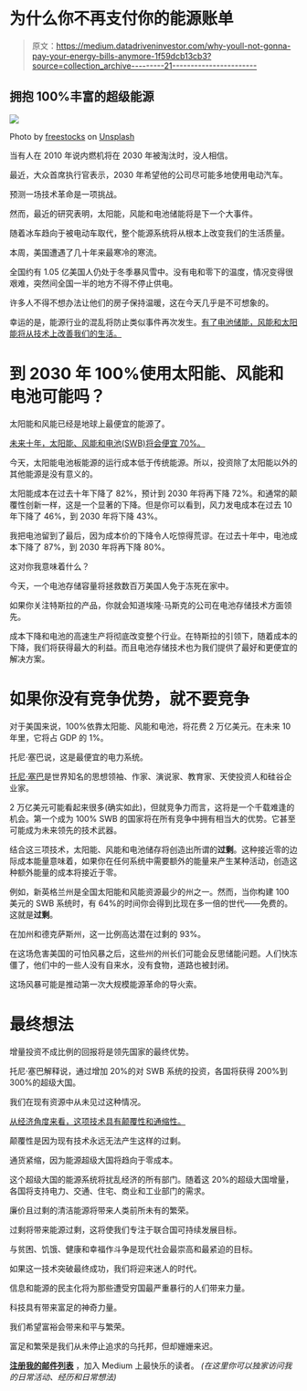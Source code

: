 # 为什么你不再支付你的能源账单

> 原文：<https://medium.datadriveninvestor.com/why-youll-not-gonna-pay-your-energy-bills-anymore-1f59dcb13cb3?source=collection_archive---------21----------------------->

## 拥抱 100%丰富的超级能源

![](img/a83515231674dccf9295586ee97fbf56.png)

Photo by [freestocks](https://unsplash.com/@freestocks?utm_source=medium&utm_medium=referral) on [Unsplash](https://unsplash.com?utm_source=medium&utm_medium=referral)

当有人在 2010 年说内燃机将在 2030 年被淘汰时，没人相信。

最近，大众首席执行官表示，2030 年希望他的公司尽可能多地使用电动汽车。

预测一场技术革命是一项挑战。

然而，最近的研究表明，太阳能，风能和电池储能将是下一个大事件。

随着冰车趋向于被电动车取代，整个能源系统将从根本上改变我们的生活质量。

本周，美国遭遇了几十年来最寒冷的寒流。

全国约有 1.05 亿美国人仍处于冬季暴风雪中。没有电和零下的温度，情况变得很艰难，突然间全国一半的地方不得不停止供电。

许多人不得不想办法让他们的房子保持温暖，这在今天几乎是不可想象的。

幸运的是，能源行业的混乱将防止类似事件再次发生。[有了电池储能，风能和太阳能将从技术上改善我们的生活。](https://medium.com/the-price-of-tomorrow/how-early-adopters-always-win-use-massive-advantage-to-earn-first-52330c409be1)

# 到 2030 年 100%使用太阳能、风能和电池可能吗？

太阳能和风能已经是地球上最便宜的能源了。

[未来十年，太阳能、风能和电池(SWB)将会便宜 70%。](https://medium.com/the-price-of-tomorrow/why-solving-climate-change-should-create-the-first-trillionaire-f2202b99960a)

今天，太阳能电池板能源的运行成本低于传统能源。所以，投资除了太阳能以外的其他能源是没有意义的。

太阳能成本在过去十年下降了 82%，预计到 2030 年将再下降 72%。和通常的颠覆性创新一样，这是一个显著的下降。但是你可以看到，风力发电成本在过去 10 年下降了 46%，到 2030 年将下降 43%。

我把电池留到了最后，因为成本价的下降令人吃惊得荒谬。在过去十年中，电池成本下降了 87%，到 2030 年将再下降 80%。

这对你我意味着什么？

今天，一个电池存储容量将拯救数百万美国人免于冻死在家中。

如果你关注特斯拉的产品，你就会知道埃隆·马斯克的公司在电池存储技术方面领先。

成本下降和电池的高速生产将彻底改变整个行业。在特斯拉的引领下，随着成本的下降，我们将获得最大的利益。而且电池存储技术也为我们提供了最好和更便宜的解决方案。

# 如果你没有竞争优势，就不要竞争

对于美国来说，100%依靠太阳能、风能和电池，将花费 2 万亿美元。在未来 10 年里，它将占 GDP 的 1%。

托尼·塞巴说，这是最便宜的电力系统。

[托尼·塞巴](https://tonyseba.com/)是世界知名的思想领袖、作家、演说家、教育家、天使投资人和硅谷企业家。

2 万亿美元可能看起来很多(确实如此)，但就竞争力而言，这将是一个千载难逢的机会。第一个成为 100% SWB 的国家将在所有竞争中拥有相当大的优势。它甚至可能成为未来领先的技术武器。

结合这三项技术，太阳能、风能和电池储存将创造出所谓的**过剩**。这种接近零的边际成本能量意味着，如果你在任何系统中需要额外的能量来产生某种活动，创造这种额外能量的成本将接近于零。

例如，新英格兰州是全国太阳能和风能资源最少的州之一。然而，当你构建 100 美元的 SWB 系统时，有 64%的时间你会得到比现在多一倍的世代——免费的。这就是**过剩**。

在加州和德克萨斯州，这一比例高达潜在过剩的 93%。

在这场危害美国的可怕风暴之后，这些州的州长们可能会反思储能问题。人们快冻僵了，他们中的一些人没有自来水，没有食物，道路也被封闭。

这场风暴可能是推动第一次大规模能源革命的导火索。

# 最终想法

增量投资不成比例的回报将是领先国家的最终优势。

托尼·塞巴解释说，通过增加 20%的对 SWB 系统的投资，各国将获得 200%到 300%的超级大国。

我们在现有资源中从未见过这种情况。

[从经济角度来看，这项技术具有颠覆性和通缩性。](https://medium.com/datadriveninvestor/4-defiant-trends-you-dont-want-to-hear-but-should-ead8eb4dad32)

颠覆性是因为现有技术永远无法产生这样的过剩。

通货紧缩，因为能源超级大国将趋向于零成本。

这个超级大国的能源系统将扰乱经济的所有部门。随着这 20%的超级大国增量，各国将支持电力、交通、住宅、商业和工业部门的需求。

廉价且过剩的清洁能源将带来人类前所未有的繁荣。

过剩将带来能源过剩，这将使我们专注于联合国可持续发展目标。

与贫困、饥饿、健康和幸福作斗争是现代社会最崇高和最紧迫的目标。

如果这一技术突破最终成功，我们将迎来迷人的时代。

信息和能源的民主化将为那些遭受穷国最严重暴行的人们带来力量。

科技具有带来富足的神奇力量。

我们希望富裕会带来和平与繁荣。

富足和繁荣是我们从未停止追求的乌托邦，但却姗姗来迟。

[**注册我的邮件列表**](https://mailchi.mp/104ad9e5f4d9/nuno-fabiao) ，加入 Medium 上最快乐的读者。
*(在这里你可以独家访问我的日常活动、经历和日常想法)*